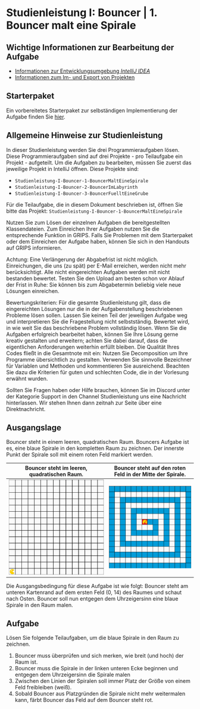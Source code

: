 # Studienleistung I: Bouncer | 1. Bouncer malt eine Spirale

## Wichtige Informationen zur Bearbeitung der Aufgabe
- [Informationen zur Entwicklungsumgebung *IntelliJ IDEA*](https://elearning.uni-regensburg.de/mod/book/view.php?id=1480675)
- [Informationen zum Im- und Export von Projekten](https://elearning.uni-regensburg.de/mod/book/view.php?id=1480675&chapterid=51551)

## Starterpaket

Ein vorbereitetes Starterpaket zur selbständigen Implementierung der Aufgabe finden Sie [hier](https://github.com/OOP-Wintersemester-2021/Studienleistung-I-Bouncer-1-BouncerMaltEineSpirale/archive/refs/heads/starter.zip).

## Allgemeine Hinweise zur Studienleistung
In dieser Studienleistung werden Sie drei Programmieraufgaben lösen.
Diese Programmieraufgaben sind auf drei Projekte - pro Teilaufgabe ein Projekt - aufgeteilt.
Um die Aufgaben zu bearbeiten, müssen Sie zuerst das jeweilige Projekt in IntelliJ öffnen.
Diese Projekte sind:
* ```Studienleistung-I-Bouncer-1-BouncerMaltEineSpirale```
* ```Studienleistung-I-Bouncer-2-BouncerImLabyrinth ```
* ```Studienleistung-I-Bouncer-3-BouncerFuelltEineGrube```

Für die Teilaufgabe, die in diesem Dokument beschrieben ist, öffnen Sie bitte das Projekt: ```Studienleistung-I-Bouncer-1-BouncerMaltEineSpirale```

Nutzen Sie zum Lösen der einzelnen Aufgaben die bereitgestellten Klassendateien.
Zum Einreichen Ihrer Aufgaben nutzen Sie die entsprechende Funktion in GRIPS. 
Falls Sie Problemen mit dem Starterpaket oder dem Einreichen der Aufgabe haben, können Sie sich in den Handouts auf GRIPS informieren.

Achtung: Eine Verlängerung der Abgabefrist ist nicht möglich. 
Einreichungen, die uns (zu spät) per E-Mail erreichen, werden nicht mehr berücksichtigt. 
Alle nicht eingereichten Aufgaben werden mit nicht bestanden bewertet. 
Testen Sie den Upload am besten schon vor Ablauf der Frist in Ruhe: Sie können bis zum Abgabetermin beliebig viele neue Lösungen einreichen.

Bewertungskriterien: Für die gesamte Studienleistung gilt, dass die eingereichten Lösungen nur die in der Aufgabenstellung beschriebenen Probleme lösen sollen. 
Lassen Sie keinen Teil der jeweiligen Aufgabe weg und interpretieren Sie die Fragestellung nicht selbstständig.
Bewertet wird, in wie weit Sie das beschriebene Problem vollständig lösen. 
Wenn Sie die Aufgaben erfolgreich bearbeitet haben, können Sie Ihre Lösung gerne kreativ gestalten und erweitern; achten Sie dabei darauf, dass die eigentlichen Anforderungen weiterhin erfüllt bleiben.
Die Qualität Ihres Codes fließt in die Gesamtnote mit ein: Nutzen Sie Decomposition um Ihre Programme übersichtlich zu gestalten. 
Verwenden Sie sinnvolle Bezeichner für Variablen und Methoden und kommentieren Sie ausreichend. 
Beachten Sie dazu die Kriterien für guten und schlechten Code, die in der Vorlesung erwähnt wurden.

Sollten Sie Fragen haben oder Hilfe brauchen, können Sie im Discord unter der Kategorie Support in den Channel Studienleistung uns eine Nachricht hinterlassen. 
Wir stehen Ihnen dann zeitnah zur Seite über eine Direktnachricht.

## Ausgangslage

Bouncer steht in einem leeren, quadratischen Raum.
Bouncers Aufgabe ist es, eine blaue Spirale in den kompletten Raum zu zeichnen.
Der innerste Punkt der Spirale soll mit einem roten Feld markiert werden. 

| Bouncer steht im leeren, quadratischen Raum. | Bouncer steht auf den roten Feld in der Mitte der Spirale. |
|:------:|:------:|
| ![Bouncer steht auf dem ersten Feld der kaputten Straße.](./docs/spiral.png) | ![Bouncer steht auf dem letzten Feld der reparierten Straße](./docs/spiral_done.png) |


Die Ausgangsbedingung für diese Aufgabe ist wie folgt: 
Bouncer steht am unteren Kartenrand auf dem ersten Feld (0, 14) des Raumes und schaut nach Osten.
Bouncer soll nun entgegen dem Uhrzeigersinn eine blaue Spirale in den Raum malen.

## Aufgabe

Lösen Sie folgende Teilaufgaben, um die blaue Spirale in den Raum zu zeichnen.

1. Bouncer muss überprüfen und sich merken, wie breit (und hoch) der Raum ist.
2. Bouncer muss die Spirale in der linken unteren Ecke beginnen und entgegen dem Uhrzeigersinn die Spirale malen
3. Zwischen den Linien der Spiralen soll immer Platz der Größe von einem Feld freibleiben (weiß).
4. Sobald Bouncer aus Platzgründen die Spirale nicht mehr weitermalen kann, färbt Bouncer das Feld auf dem Bouncer steht rot.

